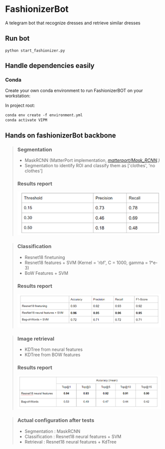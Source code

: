 # FashionizerBot
A telegram bot that recognize dresses and retrieve similar dresses

## Run bot
```
python start_fashionizer.py
```

## Handle dependencies easily

### Conda
Create your own conda environment to run FashionizerBOT on your workstation:

In project root:
```
conda env create -f environment.yml
conda activate VIPM
```

## Hands on fashionizerBot backbone

> ### Segmentation
>
> - MaskRCNN (MatterPort implementation, *[matterport/Mask_RCNN](https://github.com/matterport/Mask_RCNN).)* 
> - Segmentation to identify ROI and classify them as ['clothes', 'no clothes']
>
> ### Results report
> ![Segmentation Report](/Image/MaskRCNN_Report.png "MaskRCNN, results on test set.")

> ### Classification
>
> - Resnet18 finetuning 
> - Resnet18 features + SVM (Kernel = 'rbf', C = 1000, gamma = 1*e-3)
> - BoW Features + SVM
> ### Results report
> ![Classification Report](/Image/Classification_Report.png "Resnet18 neural features + SVM, results on test set.")


>### Image retrieval
>
> - KDTree from neural features
> - KDTree from BOW features
> ### Results report
> ![Segmentation Report](/Image/KDTree_Report.png "MaskRCNN, results on test set.")


>### Actual configuration after tests
>
> - Segmentation : MaskRCNN
> - Classification : Resnet18 neural features + SVM
> - Retrieval : Resnet18 neural features + KdTree